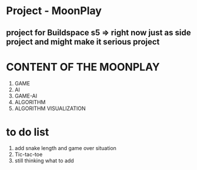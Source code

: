 # Project - MoonPlay

## project for Buildspace s5 => right now just as side project and might make it serious project 

# CONTENT OF THE MOONPLAY
1) GAME
2) AI
3) GAME-AI
4) ALGORITHM
5) ALGORITHM VISUALIZATION

# to do list
1) add snake length and game over situation
2) Tic-tac-toe
3) still thinking what to add
